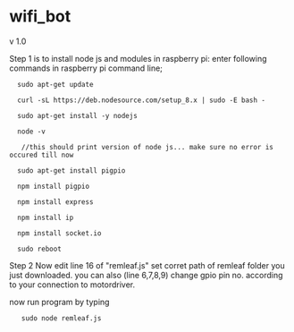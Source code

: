 # wifi_bot
v 1.0

Step 1 is to install node js and modules in raspberry pi:
       enter following commands in raspberry pi command line;
	   
      sudo apt-get update
	  
      curl -sL https://deb.nodesource.com/setup_8.x | sudo -E bash -
	  
      sudo apt-get install -y nodejs
	  
      node -v
	  
       //this should print version of node js... make sure no error is occured till now
	   
      sudo apt-get install pigpio

      npm install pigpio

      npm install express
	   
      npm install ip
	   
      npm install socket.io
	   
      sudo reboot
	
       
       
Step 2 Now edit line 16 of "remleaf.js" set corret path of remleaf folder you just downloaded.
       you can also (line 6,7,8,9) change gpio pin no. according to your connection to motordriver. 
       
 now run program by typing
       
       sudo node remleaf.js
